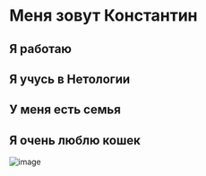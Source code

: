 # Меня зовут Константин
## Я работаю
## Я учусь в Нетологии
## У меня есть семья
## Я очень люблю кошек

![image](https://user-images.githubusercontent.com/116496485/200182546-152ecea0-1000-474d-b18c-e1051caaf5c5.png)

